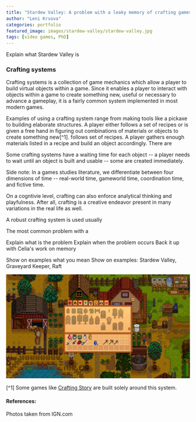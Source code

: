 ```yaml
---
title: "Stardew Valley: A problem with a leaky memory of crafting games"
author: "Leni Krsova"
categories: portfolio
featured_image: images/stardew-valley/stardew-valley.jpg
tags: [video games, PhD]
---
```


Explain what Stardew Valley is

### Crafting systems
Crafting systems is a collection of game mechanics which allow a player to build virtual objects within a game. Since it enables a player to interact with objects within a game to create something new, useful or necessary to advance a gameplay, it is a fairly common system implemented in most modern games.

Examples of using a crafting system range from making tools like a pickaxe to building elaborate structures. A player either follows a set of recipes or is given a free hand in figuring out combinations of materials or objects to create something new[^1]. follows set of recipes. A player gathers enough materials listed in a recipe and build an object accordingly. There are 



Some crafting systems have a waiting time for each object -- a player needs to wait until an object is built and usable -- some are created immediately.

Side note: In a games studies literature, we differentiate between four dimensions of time -- real-world time, gameworld time, coordination time, and fictive time.

On a cogntivie level, crafting can also enforce analytical thinking and playfulness. After all, crafting is a creative endeavor present in many variations in the real life as well.

A robust crafting system is used usually 

The most common problem with a 


Explain what is the problem
Explain when the problem occurs
Back it up with Celia's work on memory

Show on examples what you mean
Show on examples: Stardew Valley, Graveyard Keeper, Raft

![](/images/stardew-valley/sw1.jpg)


[^1] Some games like <a href="https://www.bigfishgames.com/games/8834/crafting-story/">Crafting Story</a> are built solely around this system.

#### References:
Photos taken from IGN.com
